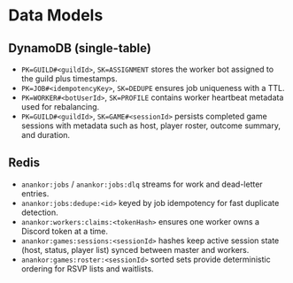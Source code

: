 # Data Models

## DynamoDB (single-table)

- `PK=GUILD#<guildId>`, `SK=ASSIGNMENT` stores the worker bot assigned to the guild plus timestamps.
- `PK=JOB#<idempotencyKey>`, `SK=DEDUPE` ensures job uniqueness with a TTL.
- `PK=WORKER#<botUserId>`, `SK=PROFILE` contains worker heartbeat metadata used for rebalancing.
- `PK=GUILD#<guildId>`, `SK=GAME#<sessionId>` persists completed game sessions with metadata such as host, player roster, outcome summary, and duration.

## Redis

- `anankor:jobs` / `anankor:jobs:dlq` streams for work and dead-letter entries.
- `anankor:jobs:dedupe:<id>` keyed by job idempotency for fast duplicate detection.
- `anankor:workers:claims:<tokenHash>` ensures one worker owns a Discord token at a time.
- `anankor:games:sessions:<sessionId>` hashes keep active session state (host, status, player list) synced between master and workers.
- `anankor:games:roster:<sessionId>` sorted sets provide deterministic ordering for RSVP lists and waitlists.
